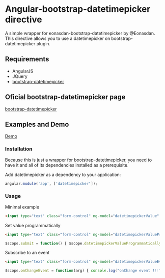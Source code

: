 # Angular-bootstrap-datetimepicker directive

A simple wrapper for eonasdan-bootstrap-datetimepicker by @Eonasdan.
This directive allows you to use a datetimepicker on bootstrap-datetimepicker plugin.

## Requirements

- AngularJS
- JQuery
- [bootstrap-datetimepicker](http://github.com/Eonasdan/bootstrap-datetimepicker)

## Oficial bootstrap-datetimepicker page

[bootstrap-datetimepicker](https://github.com/Eonasdan/bootstrap-datetimepicker)

## Examples and Demo

[Demo](http://htmlpreview.github.io/?https://github.com/rrmanzano/angular-bootstrap-datetimepicker/v1Dev/demo/index.html)

### Installation

Because this is just a wrapper for bootstrap-datetimepicker, you need to have it and all of its dependencies installed as a prerequisite.

Add datetimepicker as a dependency to your application:

```JavaScript
angular.module('app', ['datetimepicker']);
```

### Usage

Minimal example

```HTML
<input type="text" class="form-control" ng-model="datetimepickerValue" datetimepicker datetimepicker-options="{viewMode:'days', format:'l'}"/>
```

Set value programmatically

```HTML
<input type="text" class="form-control" ng-model="datetimepickerValueProgrammatically" datetimepicker datetimepicker-options="{viewMode:'days', format:'l'}"/>
```

```JavaScript
$scope.submit = function() { $scope.datetimepickerValueProgrammatically = '09/20/2017'; };
```

Subscribe to an event

```HTML
<input type="text" class="form-control" ng-model="datetimepickerValueEvent" datetimepicker datetimepicker-options="{viewMode:'days', format:'l'}" datetimepicker-events="{'dp.change':'onChangeEvent'}"/>
```

```JavaScript
$scope.onChangeEvent = function(arg) { console.log("onChange event !!!", arg); };
```